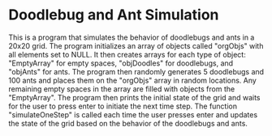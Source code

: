 # Doodlebug and Ant Simulation

This is a program that simulates the behavior of doodlebugs and ants in a 20x20 grid. The program initializes an array of objects called "orgObjs" with all elements set to NULL. It then creates arrays for each type of object: "EmptyArray" for empty spaces, "objDoodles" for doodlebugs, and "objAnts" for ants. The program then randomly generates 5 doodlebugs and 100 ants and places them on the "orgObjs" array in random locations. Any remaining empty spaces in the array are filled with objects from the "EmptyArray". The program then prints the initial state of the grid and waits for the user to press enter to initiate the next time step. The function "simulateOneStep" is called each time the user presses enter and updates the state of the grid based on the behavior of the doodlebugs and ants.

